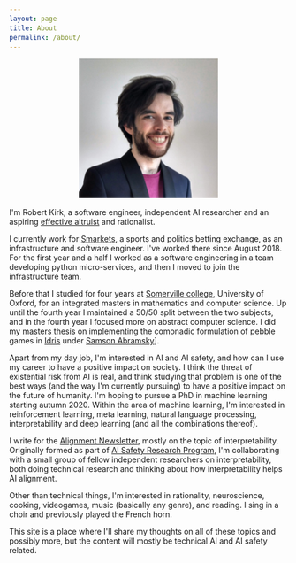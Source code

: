 ```yaml
---
layout: page
title: About
permalink: /about/
---
```


<div>
<p>
<img src="/assets/profile-picture.jpg" alt="me" style="width:  50%; margin-left: 25%; margin-right: 25%; ">
</p>
</div>

I'm Robert Kirk, a software engineer, independent AI researcher and an aspiring <a href="https://www.effectivealtruism.org/">effective altruist</a> and rationalist.

I currently work for <a href="https://smarkets.com/careers/">Smarkets</a>, a sports and politics betting exchange, as an infrastructure and software engineer. I've worked there since August 2018. For the first year and a half I worked as a software engineering in a team developing python micro-services, and then I moved to join the infrastructure team.

Before that I studied for four years at [Somerville college](https://www.some.ox.ac.uk/), University of Oxford, for an integrated masters in mathematics and computer science. Up until the fourth year I maintained a 50/50 split between the two subjects, and in the fourth year I focused more on abstract computer science. I did my [masters thesis](https://github.com/RobertKirk/Graph-Comonads-from-Pebble-Games) on implementing the comonadic formulation of pebble games in [Idris](https://www.idris-lang.org/) under [Samson Abramsky](http://www.cs.ox.ac.uk/people/samson.abramsky/)].

Apart from my day job, I'm interested in AI and AI safety, and how can I use my career to have a positive impact on society. I think the threat of existential risk from AI is real, and think studying that problem is one of the best ways (and the way I'm currently pursuing) to have a positive impact on the future of humanity. I'm hoping to pursue a PhD in machine learning starting autumn 2020. Within the area of machine learning, I'm interested in reinforcement learning, meta learning, natural language processing, interpretability and deep learning (and all the combinations thereof).

I write for the [Alignment Newsletter](https://rohinshah.com/alignment-newsletter/), mostly on the topic of interpretability. Originally formed as part of [AI Safety Research Program](https://aisrp.org/), I'm collaborating with a small group of fellow independent researchers on interpretability, both doing technical research and thinking about how interpretability helps AI alignment.

Other than technical things, I'm interested in rationality, neuroscience, cooking, videogames, music (basically any genre), and reading. I sing in a choir and previously played the French horn.

This site is a place where I'll share my thoughts on all of these topics and possibly more, but the content will mostly be technical AI and AI safety related.
